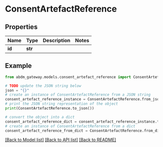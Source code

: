 # ConsentArtefactReference


## Properties

Name | Type | Description | Notes
------------ | ------------- | ------------- | -------------
**id** | **str** |  | 

## Example

```python
from abdm_gateway.models.consent_artefact_reference import ConsentArtefactReference

# TODO update the JSON string below
json = "{}"
# create an instance of ConsentArtefactReference from a JSON string
consent_artefact_reference_instance = ConsentArtefactReference.from_json(json)
# print the JSON string representation of the object
print(ConsentArtefactReference.to_json())

# convert the object into a dict
consent_artefact_reference_dict = consent_artefact_reference_instance.to_dict()
# create an instance of ConsentArtefactReference from a dict
consent_artefact_reference_from_dict = ConsentArtefactReference.from_dict(consent_artefact_reference_dict)
```
[[Back to Model list]](../README.md#documentation-for-models) [[Back to API list]](../README.md#documentation-for-api-endpoints) [[Back to README]](../README.md)


